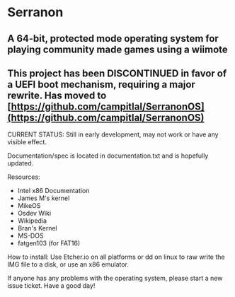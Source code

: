 # Serranon
## A 64-bit, protected mode operating system for playing community made games using a wiimote
## This project has been DISCONTINUED in favor of a UEFI boot mechanism, requiring a major rewrite. Has moved to [https://github.com/campitlal/SerranonOS](https://github.com/campitlal/SerranonOS)
CURRENT STATUS: Still in early development, may not work or have any visible effect.

Documentation/spec is located in documentation.txt and is hopefully updated.

Resources:

* Intel x86 Documentation
* James M's kernel
* MikeOS
* Osdev Wiki
* Wikipedia
* Bran's Kernel
* MS-DOS
* fatgen103 (for FAT16)

How to install:
Use Etcher.io on all platforms or dd on linux to raw write the IMG file to a disk, or use an x86 emulator.

If anyone has any problems with the operating system, please start a new issue ticket.
Have a good day!
